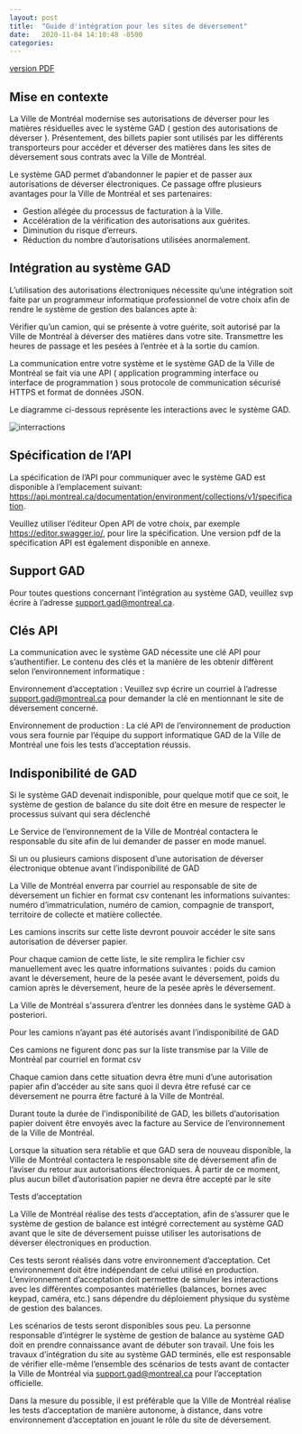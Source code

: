 ```yaml
---
layout: post
title:  "Guide d'intégration pour les sites de déversement"
date:   2020-11-04 14:10:48 -0500
categories: 
--- 
```

[version PDF](/assets/integration-GAD.pdf)

## Mise en contexte

La Ville de Montréal modernise ses autorisations de déverser pour les matières résiduelles avec le système GAD ( gestion des autorisations de déverser ). Présentement, des billets papier sont utilisés par les différents transporteurs pour accéder et déverser des matières dans les sites de déversement sous contrats avec la Ville de Montréal. 

Le système GAD permet d’abandonner le papier et de passer aux autorisations de déverser électroniques. Ce passage offre plusieurs avantages pour la Ville de Montréal et ses partenaires:
- Gestion allégée du processus de facturation à la Ville.
- Accélération de la vérification des autorisations aux guérites.
- Diminution du risque d’erreurs.
- Réduction du nombre d’autorisations utilisées anormalement.

## Intégration au système GAD

L’utilisation des autorisations électroniques nécessite qu’une intégration soit faite par un programmeur informatique professionnel de votre choix afin de rendre le système de gestion des balances apte à: 

Vérifier qu’un camion, qui se présente à votre guérite, soit autorisé par la Ville de Montréal à déverser des matières dans votre site.
Transmettre les heures de passage et les pesées à l’entrée et à la sortie du camion.

La communication entre votre système et le système GAD de la Ville de Montréal se fait via une API ( application programming interface ou interface de programmation ) sous protocole de communication sécurisé HTTPS et format de données JSON.  

Le diagramme ci-dessous représente les interactions avec le système GAD.

![interractions](/assets/interractions.png)

## Spécification de l’API 

La spécification de l’API pour communiquer avec le système GAD est disponible à l’emplacement suivant: https://api.montreal.ca/documentation/environment/collections/v1/specification. 

Veuillez utiliser l’éditeur Open API de votre choix, par exemple https://editor.swagger.io/, pour lire la spécification. Une version pdf de la spécification API est également disponible en annexe. 

## Support GAD

Pour toutes questions concernant l’intégration au système GAD, veuillez svp écrire à l’adresse support.gad@montreal.ca.

## Clés API 

La communication avec le système GAD nécessite une clé API pour s’authentifier. Le contenu des clés et la manière de les obtenir diffèrent selon l’environnement informatique : 

Environnement d’acceptation : Veuillez svp écrire un courriel à l’adresse support.gad@montreal.ca pour demander la clé en mentionnant le site de déversement concerné. 

Environnement de production : La clé API de l’environnement de production vous sera fournie par l’équipe du support informatique GAD de la Ville de Montréal une fois les tests d’acceptation réussis.

## Indisponibilité de GAD

Si le système GAD devenait indisponible, pour quelque motif que ce soit, le système de gestion de balance du site doit être en mesure de respecter le processus suivant qui sera déclenché

Le Service de l’environnement de la Ville de Montréal contactera le responsable du site afin de lui demander de passer en mode manuel.

Si un ou plusieurs camions disposent d’une autorisation de déverser électronique obtenue avant l’indisponibilité de GAD 

La Ville de Montréal enverra par courriel au responsable de site de déversement un fichier en format csv contenant les informations suivantes: numéro d’immatriculation, numéro de camion, compagnie de transport, territoire de collecte et matière collectée. 

Les camions inscrits sur cette liste devront pouvoir accéder le site sans autorisation de déverser papier.

Pour chaque camion de cette liste, le site remplira le fichier csv manuellement avec les quatre informations suivantes : poids du camion avant le déversement, heure de la pesée  avant le déversement, poids du camion après le déversement, heure de la pesée après le déversement.

La Ville de Montréal s'assurera d’entrer les données dans le système GAD à posteriori. 

Pour les camions n’ayant pas été autorisés avant l’indisponibilité de GAD 

Ces camions ne figurent donc pas sur la liste transmise par la Ville de Montréal par courriel en format csv

Chaque camion dans cette situation devra être muni d’une autorisation papier afin d’accéder au site sans quoi il devra être refusé car ce déversement ne pourra être facturé à la Ville de Montréal.

Durant toute la durée de l'indisponibilité de GAD, les billets d’autorisation papier doivent être envoyés avec la facture au Service de l’environnement de la Ville de Montréal.

Lorsque la situation sera rétablie et que GAD sera de nouveau disponible, la Ville de Montréal contactera le responsable site de déversement afin de l’aviser du retour aux autorisations électroniques. À partir de ce moment, plus aucun billet d’autorisation papier ne devra être accepté par le site

Tests d’acceptation 

La Ville de Montréal réalise des tests d’acceptation, afin de s’assurer que le système de gestion de balance est intégré correctement au système GAD avant que le site de déversement puisse utiliser les autorisations de déverser électroniques en production.

Ces tests seront réalisés dans votre environnement d’acceptation. Cet environnement doit être indépendant de celui utilisé en production. L’environnement d’acceptation doit permettre de simuler les interactions avec les différentes composantes matérielles (balances, bornes avec keypad, caméra, etc.) sans dépendre du déploiement physique du système de gestion des balances.

Les scénarios de tests seront disponibles sous peu. La personne responsable d’intégrer le système de gestion de balance au système GAD doit en prendre connaissance avant de débuter son travail. Une fois les travaux d’intégration du site au système GAD terminés, elle est responsable de vérifier elle-même l’ensemble des scénarios de tests avant de contacter la Ville de Montréal via support.gad@montreal.ca pour l’acceptation officielle.

Dans la mesure du possible, il est préférable que la Ville de Montréal réalise les tests d’acceptation de manière autonome, à distance, dans votre environnement d’acceptation en jouant le rôle du site de déversement. 
